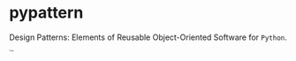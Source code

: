 # pypattern

Design Patterns: Elements of Reusable Object-Oriented Software for `Python`.

<img src="https://static.vecteezy.com/system/resources/previews/000/694/052/original/geometric-seamless-pattern-with-retro-squares-vector.jpg" alt="img" style="zoom:20%;" />